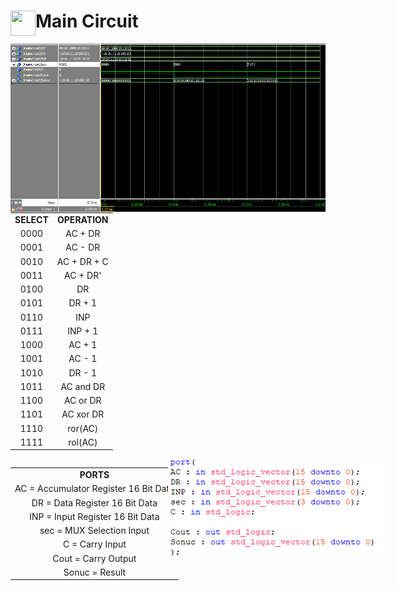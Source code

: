 <img align="left" src="https://raw.githubusercontent.com/SublimeText/AFileIcon/74e3c8ec7141814eba04aec95a85a8af938a4c61/icons/multi/file_type_vhdl%403x.png" width="40px" height="40px"/>Main Circuit
====





<img  src="./img/ModelSim0.PNG" alt="drawing" align="left"  width=850px  />
<div>
<table  style="text-align:center;">  
<tr> 
 <td><b>SELECT</b></td>  
<td><b>OPERATION</b></td>  
</tr>  
<tr>  
<td>0000</td>  
<td>AC + DR</td> 
 </tr> 
<tr>  
<td>0001</td>  
<td>AC - DR</td> 
</tr> 
<tr>  
<td>0010</td>  
<td>AC + DR + C</td> 
</tr> 
<tr>  
<td>0011</td>  
<td>AC + DR'</td> 
</tr> 
<tr>  
<td>0100</td>  
<td>DR</td> 
</tr> 
<tr>  
<td>0101</td>  
<td>DR + 1</td> 
</tr> 
<tr>  
<td>0110</td>  
<td>INP</td> 
</tr> 
<tr>  
<td>0111</td>  
<td>INP + 1</td> 
</tr> 
<tr>  
<td>1000</td>  
<td>AC + 1</td> 
</tr> 
<tr>  
<td>1001</td>  
<td>AC - 1</td> 
</tr> 
<tr>  
<td>1010</td>  
<td>DR - 1</td> 
</tr> 
<tr>  
<td>1011</td>  
<td>AC and DR</td> 
</tr> 
<tr>  
<td>1100</td>  
<td>AC or DR</td> 
</tr> 
<tr>  
<td>1101</td>  
<td>AC xor DR</td> 
</tr> 
<tr>  
<td>1110</td>  
<td>ror(AC)</td> 
</tr> 
<tr>  
<td>1111</td>  
<td>rol(AC)</td> 
</tr> 
</table></div>




<div align=right>
<table style="text-align:center; position: absolute;">
<tr>
<td>
<b>PORTS</b>
</td>
</tr>

<tr>
<td>
AC = Accumulator Register 16 Bit Data
</td>
</tr>

<tr>
<td>
DR = Data Register 16 Bit Data
</td>
</tr>

<tr>
<td>
INP = Input Register 16 Bit Data
</td>
</tr>

<tr>
<td>
sec = MUX Selection Input
</td>
</tr>

<tr>
<td>
C = Carry Input
</td>
</tr>

<tr>
<td>
Cout = Carry Output
</td>
</tr>

<tr>
<td>
Sonuc = Result
</td>
</tr>
</table>
</div>


<center><img  src="./img/ports.PNG" alt="drawing" style=" position: absolute;"/></center>

